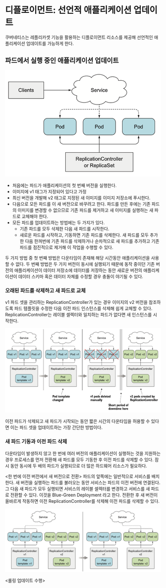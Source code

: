 # 디플로이먼트: 선언적 애플리케이션 업데이트
쿠버네티스는 레플리카셋 기능을 활용하는 디플로이먼트 리소스를 제공해 선언적인 애플리케이션 업데이트를 가능하게 한다.

## 파드에서 실행 중인 애플리케이션 업데이트
![쿠버네티스에서 실행되는 애플리케이션의 기본 구성](images/1.png)

- 처음에는 파드가 애플리케이션의 첫 번째 버전을 실행한다.
- 이미지에 v1 태그가 지정되어 있다고 가정
- 최신 버전을 개발해 v2 태그로 지정된 새 이미지를 이미지 저장소에 푸시한다.
- 다음으로 모든 파드를 이 새 버전으로 바꾸려고 한다. 파드를 만든 후에는 기존 파드의 이미지를 변경할 수 없으므로 기존 파드를 제거하고 새 이미지를 실행하는 새 파드로 교체해야 한다.
- 모든 파드를 업데이트하는 방법에는 두 가지가 있다.
  - 기존 파드를 모두 삭제한 다음 새 파드를 시작한다.
  - 새로운 파드를 시작하고, 기동하면 기존 파드를 삭제한다. 새 파드를 모두 추가한 다음 한꺼번에 기존 파드를 삭제하거나 순차적으로 새 파드를 추가하고 기존 파드를 점진적으로 제거해 이 작업을 수행할 수 있다.

두 가지 방법 중 첫 번째 방법은 다운타임이 존재해 해당 시간동안 애플리케이션을 사용할 수 없다.
두 번째 방법은 두 가지 버전이 동시에 실행되기 때문에 동작 중이던 기존 버전의 애플리케이션이 데이터 저장소에 데이터를 저장하는 동안 새로운 버전의 애플리케이션이 데이터 스키마 혹은 데이터 자체를 수정할 경우 충돌이 야기될 수 있다.

### 오래된 파드를 삭제하고 새 파드로 교체
v1 파드 셋을 관리하는 ReplicationController가 있는 경우 이미지의 v2 버전을 참조하도록 파드 템플릿을 수정한 다음 이전 파드 인스턴스를 삭제해 쉽게 교체할 수 있다. ReplicationController는 레이블 셀렉터와 일치하는 파드가 없다면 새 인스턴스를 시작한다.

![레플리케이션컨트롤러의 파드 템플릿을 변경하고 기존 파드를 삭제해 파드를 업데이트한다.](images/2.png)

이전 파드가 삭제되고 새 파드가 시작되는 동안 짧은 시간의 다운타임을 허용할 수 있다면 이는 파드 셋을 업데이트하는 가장 간단한 방법이다.

### 새 파드 기동과 이전 파드 삭제
다운타임이 발생하지 않고 한 번에 여러 버전의 애플리케이션이 실행하는 것을 지원하는 경우 프로세스를 먼저 전환해 새 파드를 모두 기동한 후 이전 파드를 삭제할 수 있다. 잠시 동안 동시에 두 배의 파드가 실행되므로 더 많은 하드웨어 리소스가 필요하다.

<한 번에 이전 버전에서 새 버전으로 전환>
파드의 앞쪽에는 일반적으로 서비스를 배치한다. 새 버전을 실행하는 파드를 불러오는 동안 서비스는 파드의 이전 버전에 연결된다. 그 다음 새 파드가 모두 실행되면 서비스의 레이블 셀렉터를 변경하고 서비스를 새 파드로 전환할 수 있다. 이것을 Blue-Green Deployment 라고 한다. 전환한 후 새 버전이 올바르게 작동하면 이전 ReplicationController를 삭제해 이전 파드를 삭제할 수 있다.

![이전 파드에서 새 파드로 서비스 전환](images/3.png)

<롤링 업데이트 수행>